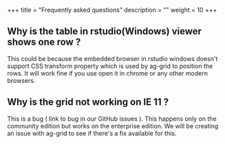 +++
title = "Frequently asked questions"
description = ""
weight = 10
+++


## Why is the table in rstudio(Windows) viewer shows one row ?

This could be because the embedded browser in rstudio windows doesn't support CSS transform property which is used by ag-grid to position the rows. It will work fine if you use open it in chrome or any other modern browsers. 


## Why is the grid not working on IE 11 ?

This is a bug ( link to bug in our GitHub issues ). This happens only on the community edition but works on the enterprise edition. We will be creating an issue with ag-grid to see if there's a fix available for this.
